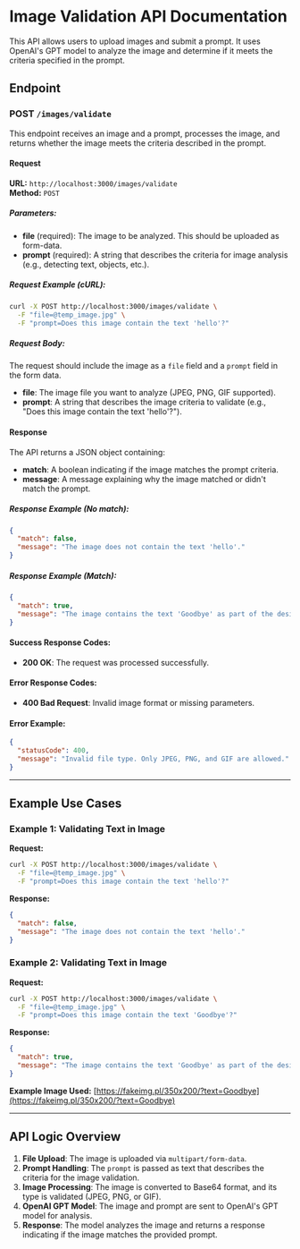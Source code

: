# Image Validation API Documentation

This API allows users to upload images and submit a prompt. It uses OpenAI's GPT model to analyze the image and determine if it meets the criteria specified in the prompt.

## Endpoint

### POST `/images/validate`

This endpoint receives an image and a prompt, processes the image, and returns whether the image meets the criteria described in the prompt.

#### Request

**URL:** `http://localhost:3000/images/validate`  
**Method:** `POST`

##### Parameters:

- **file** (required): The image to be analyzed. This should be uploaded as form-data.
- **prompt** (required): A string that describes the criteria for image analysis (e.g., detecting text, objects, etc.).

##### Request Example (cURL):

```bash
curl -X POST http://localhost:3000/images/validate \
  -F "file=@temp_image.jpg" \
  -F "prompt=Does this image contain the text 'hello'?"
```

##### Request Body:

The request should include the image as a `file` field and a `prompt` field in the form data.

- **file**: The image file you want to analyze (JPEG, PNG, GIF supported).
- **prompt**: A string that describes the image criteria to validate (e.g., "Does this image contain the text 'hello'?").

#### Response

The API returns a JSON object containing:

- **match**: A boolean indicating if the image matches the prompt criteria.
- **message**: A message explaining why the image matched or didn't match the prompt.

##### Response Example (No match):

```json
{
  "match": false,
  "message": "The image does not contain the text 'hello'."
}
```

##### Response Example (Match):

```json
{
  "match": true,
  "message": "The image contains the text 'Goodbye' as part of the design."
}
```

#### Success Response Codes:

- **200 OK**: The request was processed successfully.

#### Error Response Codes:

- **400 Bad Request**: Invalid image format or missing parameters.

#### Error Example:

```json
{
  "statusCode": 400,
  "message": "Invalid file type. Only JPEG, PNG, and GIF are allowed."
}
```

---

## Example Use Cases

### Example 1: Validating Text in Image

**Request:**

```bash
curl -X POST http://localhost:3000/images/validate \
  -F "file=@temp_image.jpg" \
  -F "prompt=Does this image contain the text 'hello'?"
```

**Response:**

```json
{
  "match": false,
  "message": "The image does not contain the text 'hello'."
}
```

### Example 2: Validating Text in Image

**Request:**

```bash
curl -X POST http://localhost:3000/images/validate \
  -F "file=@temp_image.jpg" \
  -F "prompt=Does this image contain the text 'Goodbye'?"
```

**Response:**

```json
{
  "match": true,
  "message": "The image contains the text 'Goodbye' as part of the design."
}
```

**Example Image Used:**
[https://fakeimg.pl/350x200/?text=Goodbye](https://fakeimg.pl/350x200/?text=Goodbye)

---

## API Logic Overview

1. **File Upload**: The image is uploaded via `multipart/form-data`.
2. **Prompt Handling**: The `prompt` is passed as text that describes the criteria for the image validation.
3. **Image Processing**: The image is converted to Base64 format, and its type is validated (JPEG, PNG, or GIF).
4. **OpenAI GPT Model**: The image and prompt are sent to OpenAI's GPT model for analysis.
5. **Response**: The model analyzes the image and returns a response indicating if the image matches the provided prompt.